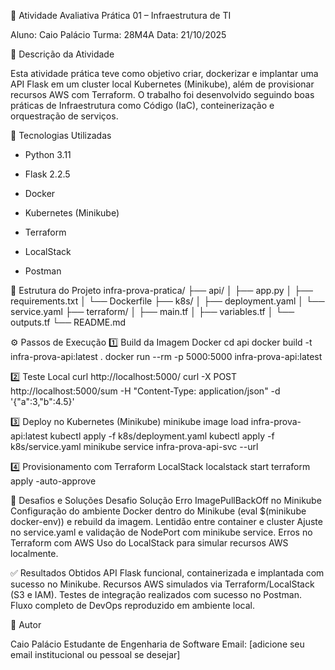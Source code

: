 🧩 Atividade Avaliativa Prática 01 – Infraestrutura de TI

Aluno: Caio Palácio
Turma: 28M4A
Data: 21/10/2025

📘 Descrição da Atividade

Esta atividade prática teve como objetivo criar, dockerizar e implantar uma API Flask em um cluster local Kubernetes (Minikube), além de provisionar recursos AWS com Terraform.
O trabalho foi desenvolvido seguindo boas práticas de Infraestrutura como Código (IaC), conteinerização e orquestração de serviços.

🚀 Tecnologias Utilizadas

- Python 3.11

- Flask 2.2.5

- Docker

- Kubernetes (Minikube)

- Terraform

- LocalStack

- Postman

🧱 Estrutura do Projeto
infra-prova-pratica/
├── api/
│   ├── app.py
│   ├── requirements.txt
│   └── Dockerfile
├── k8s/
│   ├── deployment.yaml
│   └── service.yaml
├── terraform/
│   ├── main.tf
│   ├── variables.tf
│   └── outputs.tf
└── README.md

⚙️ Passos de Execução
1️⃣ Build da Imagem Docker
cd api
docker build -t infra-prova-api:latest .
docker run --rm -p 5000:5000 infra-prova-api:latest

2️⃣ Teste Local
curl http://localhost:5000/
curl -X POST http://localhost:5000/sum -H "Content-Type: application/json" -d '{"a":3,"b":4.5}'

3️⃣ Deploy no Kubernetes (Minikube)
minikube image load infra-prova-api:latest
kubectl apply -f k8s/deployment.yaml
kubectl apply -f k8s/service.yaml
minikube service infra-prova-api-svc --url

4️⃣ Provisionamento com Terraform
LocalStack
localstack start
terraform apply -auto-approve

🧩 Desafios e Soluções
Desafio	Solução
Erro ImagePullBackOff no Minikube	Configuração do ambiente Docker dentro do Minikube (eval $(minikube docker-env)) e rebuild da imagem.
Lentidão entre container e cluster	Ajuste no service.yaml e validação de NodePort com minikube service.
Erros no Terraform com AWS	Uso do LocalStack para simular recursos AWS localmente.

✅ Resultados Obtidos
API Flask funcional, containerizada e implantada com sucesso no Minikube.
Recursos AWS simulados via Terraform/LocalStack (S3 e IAM).
Testes de integração realizados com sucesso no Postman.
Fluxo completo de DevOps reproduzido em ambiente local.

📄 Autor

Caio Palácio
Estudante de Engenharia de Software
Email: [adicione seu email institucional ou pessoal se desejar]